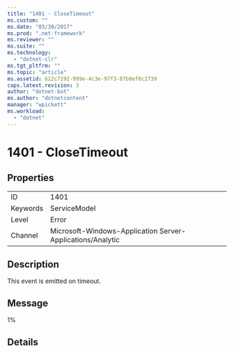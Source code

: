 ```yaml
---
title: "1401 - CloseTimeout"
ms.custom: ""
ms.date: "03/30/2017"
ms.prod: ".net-framework"
ms.reviewer: ""
ms.suite: ""
ms.technology: 
  - "dotnet-clr"
ms.tgt_pltfrm: ""
ms.topic: "article"
ms.assetid: 612c7292-999e-4c3e-97f3-87b0ef0c2739
caps.latest.revision: 3
author: "dotnet-bot"
ms.author: "dotnetcontent"
manager: "wpickett"
ms.workload: 
  - "dotnet"
---
```

# 1401 - CloseTimeout
## Properties  
  
|||  
|-|-|  
|ID|1401|  
|Keywords|ServiceModel|  
|Level|Error|  
|Channel|Microsoft-Windows-Application Server-Applications/Analytic|  
  
## Description  
 This event is emitted on timeout.  
  
## Message  
 1%  
  
## Details
